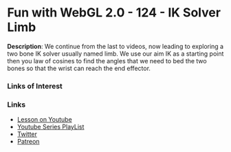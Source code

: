 # Fun with WebGL 2.0 - 124 - IK Solver Limb
**Description**:
We continue from the last to videos, now leading to exploring a two bone IK solver usually named limb. We use our
aim IK as a starting point then you law of cosines to find the angles that we need to bed the two bones so that
the wrist can reach the end effector.

### Links of Interest

### Links
* [Lesson on Youtube](https://youtu.be/0qENpC8qyQI)
* [Youtube Series PlayList](https://www.youtube.com/playlist?list=PLMinhigDWz6emRKVkVIEAaePW7vtIkaIF)
* [Twitter](https://twitter.com/SketchpunkLabs)
* [Patreon](https://www.patreon.com/sketchpunk)